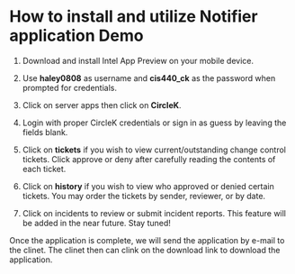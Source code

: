 How to install and utilize Notifier application Demo
======================================================================
1. Download and install Intel App Preview on your mobile device.

2. Use <b>haley0808</b> as username and <b>cis440_ck</b> as the password when prompted for credentials.

3. Click on server apps then click on <b>CircleK</b>.

4. Login with proper CircleK credentials or sign in as guess by leaving the fields blank.

5. Click on <b>tickets</b> if you wish to view current/outstanding change control tickets. Click approve or deny after carefully reading the contents of each ticket. 

6. Click on <b>history</b> if you wish to view who approved or denied certain tickets. You may order the tickets by sender, reviewer, or by date.   
7. Click on incidents to review or submit incident reports. This feature will be added in the near future. Stay tuned!

Once the application is complete, we will send the application by e-mail to the clinet.
The clinet then can clink on the download link to download the application.

